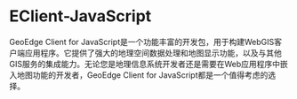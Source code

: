 # EClient-JavaScript
GeoEdge Client for JavaScript是一个功能丰富的开发包，用于构建WebGIS客户端应用程序。它提供了强大的地理空间数据处理和地图显示功能，以及与其他GIS服务的集成能力。无论您是地理信息系统开发者还是需要在Web应用程序中嵌入地图功能的开发者，GeoEdge Client for JavaScript都是一个值得考虑的选择。
